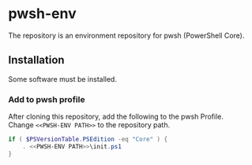 # pwsh-env

The repository is an environment repository for pwsh (PowerShell Core).

## Installation

Some software must be installed.


### Add to pwsh profile

After cloning this repository, add the following to the pwsh Profile.  
Change `<<PWSH-ENV PATH>>` to the repository path.

```ps1
if ( $PSVersionTable.PSEdition -eq "Core" ) {
    . <<PWSH-ENV PATH>>\init.ps1
}
```

